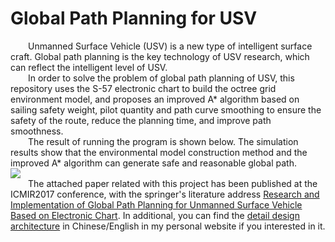 # Global Path Planning for USV
&emsp;&emsp;Unmanned Surface Vehicle (USV) is a new type of intelligent surface craft. Global path planning is the key technology of USV research, which can reflect the intelligent level of USV.  
&emsp;&emsp;In order to solve the problem of global path planning of USV, this repository uses the S-57 electronic chart to build the octree grid environment model, and proposes an improved A* algorithm based on sailing safety weight, pilot quantity and path curve smoothing to ensure the safety of the route, reduce the planning time, and improve path smoothness.  
&emsp;&emsp;The result of running the program is shown below. The simulation results show that the environmental model construction method and the improved A* algorithm can generate safe and reasonable global path.  
![](https://www.yanlongwang.net/USV/Global-path-planning-based-on-electronic-chart/ICMIR2017.png)  
&emsp;&emsp;The attached paper related with this project has been published at the ICMIR2017 conference, with the springer's literature address [Research and Implementation of Global Path Planning for Unmanned Surface Vehicle Based on Electronic Chart](https://link.springer.com/chapter/10.1007/978-3-319-65978-7_80#citeas). In additional, you can find the [detail design architecture](https://www.yanlongwang.net/USV/Global-path-planning-based-on-electronic-chart/) in Chinese/English in my personal website if you interested in it.
